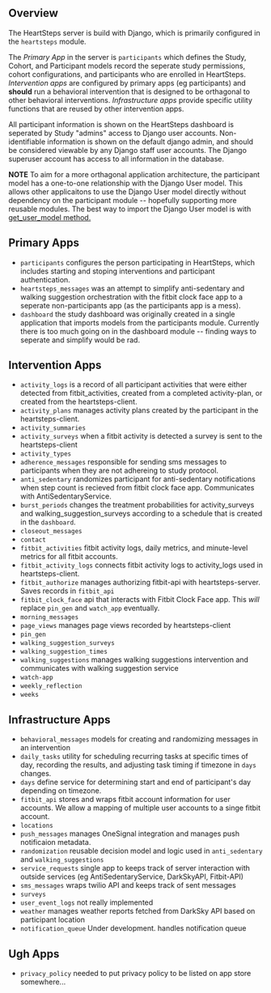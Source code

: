 ## Overview
The HeartSteps server is build with Django, which is primarily configured in the `heartsteps` module.

The *Primary App* in the server is `participants` which defines the Study, Cohort, and Participant models record the seperate study permissions, cohort configurations, and participants who are enrolled in HeartSteps. *Intervention apps* are configured by primary apps (eg participants) and **should** run a behavioral intervention that is designed to be orthagonal to other behavioral interventions. *Infrastructure apps* provide specific utility functions that are reused by other intervention apps.

All participant information is shown on the HeartSteps dashboard is seperated by Study "admins" access to Django user accounts. Non-identifiable information is shown on the default django admin, and should be considered viewable by any Django staff user accounts. The Django superuser account has access to all information in the database.

**NOTE** To aim for a more orthagonal application architecture, the participant model has a one-to-one relationship with the Django User model. This allows other applicaitons to use the Django User model directly without dependency on the participant module -- hopefully supporting more reusable modules. The best way to import the Django User model is with [get_user_model method.](https://docs.djangoproject.com/en/3.2/topics/auth/customizing/#referencing-the-user-model)

## Primary Apps
* `participants` configures the person participating in HeartSteps, which includes starting and stoping interventions and participant authentication.
* `heartsteps_messages` was an attempt to simplify anti-sedentary and walking suggestion orchestration with the fitbit clock face app to a seperate non-participants app (as the participants app is a mess).
* `dashboard` the study dashboard was originally created in a single application that imports models from the participants module. Currently there is too much going on in the dashboard module -- finding ways to seperate and simplify would be rad.

## Intervention Apps
* `activity_logs` is a record of all participant activities that were either detected from fitbit_activities, created from a completed activity-plan, or created from the heartsteps-client.
* `activity_plans` manages activity plans created by the participant in the heartsteps-client.
* `activity_summaries`
* `activity_surveys` when a fitbit activity is detected a survey is sent to the heartsteps-client
* `activity_types`
* `adherence_messages` responsible for sending sms messages to participants when they are not adhereing to study protocol.
* `anti_sedentary` randomizes participant for anti-sedentary notifications when step count is recieved from fitbit clock face app. Communicates with AntiSedentaryService.
* `burst_periods` changes the treatment probabilities for activity_surveys and walking_suggestion_surveys according to a schedule that is created in the `dashboard`.
* `closeout_messages`
* `contact`
* `fitbit_activities` fitbit activity logs, daily metrics, and minute-level metrics for all fitbit accounts.
* `fitbit_activity_logs` connects fitbit activity logs to activity_logs used in heartsteps-client. 
* `fitbit_authorize` manages authorizing fitbit-api with heartsteps-server. Saves records in `fitbit_api`
* `fitbit_clock_face` api that interacts with Fitbit Clock Face app. This *will* replace `pin_gen` and `watch_app` eventually.
* `morning_messages`
* `page_views` manages page views recorded by heartsteps-client
* `pin_gen`
* `walking_suggestion_surveys`
* `walking_suggestion_times`
* `walking_suggestions` manages walking suggestions intervention and communicates with walking suggestion service
* `watch-app`
* `weekly_reflection`
* `weeks`

## Infrastructure Apps
* `behavioral_messages` models for creating and randomizing messages in an intervention
* `daily_tasks` utility for scheduling recurring tasks at specific times of day, recording the results, and adjusting task timing if timezone in `days` changes.
* `days` define service for determining start and end of participant's day depending on timezone.
* `fitbit_api` stores and wraps fitbit account information for user accounts. We allow a mapping of multiple user accounts to a singe fitbit account.
* `locations`
* `push_messages` manages OneSignal integration and manages push notificaion metadata.
* `randomization` reusable decision model and logic used in `anti_sedentary` and `walking_suggestions`
* `service_requests` single app to keeps track of server interaction with outside services (eg AntiSedentaryService, DarkSkyAPI, Fitbit-API)
* `sms_messages` wraps twilio API and keeps track of sent messages
* `surveys`
* `user_event_logs` not really implemented
* `weather` manages weather reports fetched from DarkSky API based on participant location
* `notification_queue` Under development. handles notification queue

## Ugh Apps
* `privacy_policy` needed to put privacy policy to be listed on app store somewhere...
